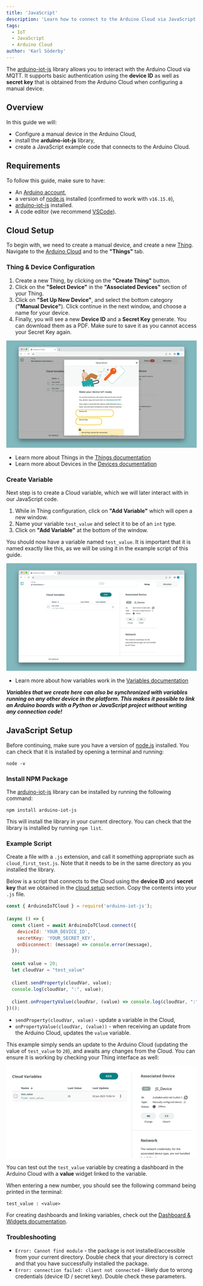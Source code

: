 ```yaml
---
title: 'JavaScript'
description: 'Learn how to connect to the Arduino Cloud via JavaScript (node.js).'
tags: 
  - IoT
  - JavaScript
  - Arduino Cloud
author: 'Karl Söderby'
---
```


The [arduino-iot-js](https://www.npmjs.com/package/arduino-iot-js) library allows you to interact with the Arduino Cloud via MQTT. It supports basic authentication using the **device ID** as well as **secret key** that is obtained from the Arduino Cloud when configuring a manual device.

## Overview

In this guide we will:
- Configure a manual device in the Arduino Cloud,
- install the **arduino-iot-js** library,
- create a JavaScript example code that connects to the Arduino Cloud. 

## Requirements

To follow this guide, make sure to have:

- An [Arduino account](https://login.arduino.cc/login),
- a version of [node.js](https://nodejs.org/en/download/current) installed (confirmed to work with `v16.15.0`),
- [arduino-iot-js](https://www.npmjs.com/package/arduino-iot-js) installed.
- A code editor (we recommend [VSCode](https://code.visualstudio.com/)).

## Cloud Setup

To begin with, we need to create a manual device, and create a new [Thing](/arduino-cloud/cloud-interface/things). Navigate to the [Arduino Cloud](https://app.arduino.cc/) and to the **"Things"** tab.

### Thing & Device Configuration

1. Create a new Thing, by clicking on the **"Create Thing"** button.
2. Click on the **"Select Device"** in the **"Associated Devices"** section of your Thing.
3. Click on **"Set Up New Device"**, and select the bottom category (**"Manual Device"**). Click continue in the next window, and choose a name for your device.
4. Finally, you will see a new **Device ID** and a **Secret Key** generate. You can download them as a PDF. Make sure to save it as you cannot access your Secret Key again.

![Device credentials.](assets/device-key.png)

- Learn more about Things in the [Things documentation](/arduino-cloud/cloud-interface/things)
- Learn more about Devices in the [Devices documentation](/arduino-cloud/hardware/devices)

### Create Variable

Next step is to create a Cloud variable, which we will later interact with in our JavaScript code.

1. While in Thing configuration, click on **"Add Variable"** which will open a new window.
2. Name your variable `test_value` and select it to be of an `int` type.
3. Click on **"Add Variable"** at the bottom of the window.

You should now have a variable named `test_value`. It is important that it is named exactly like this, as we will be using it in the example script of this guide.

![Complete Thing.](assets/thing.png)

- Learn more about how variables work in the [Variables documentation](/arduino-cloud/cloud-interface/variables)

***Variables that we create here can also be synchronized with variables running on any other device in the platform. This makes it possible to link an Arduino boards with a Python or JavaScript project without writing any connection code!*** 

## JavaScript Setup

Before continuing, make sure you have a version of [node.js](https://nodejs.org/en/download/current) installed. You can check that it is installed by opening a terminal and running:

```
node -v
```

### Install NPM Package

The [arduino-iot-js](https://www.npmjs.com/package/arduino-iot-js) library can be installed by running the following command:

```
npm install arduino-iot-js
```

This will install the library in your current directory. You can check that the library is installed by running `npm list`.

### Example Script

Create a file with a `.js` extension, and call it something appropriate such as `cloud_first_test.js`. Note that it needs to be in the same directory as you installed the library.

Below is a script that connects to the Cloud using the **device ID** and **secret key** that we obtained in the [cloud setup](#cloud-setup) section. Copy the contents into your `.js` file.

```javascript
const { ArduinoIoTCloud } = require('arduino-iot-js');

(async () => {
  const client = await ArduinoIoTCloud.connect({
    deviceId: 'YOUR_DEVICE_ID',
    secretKey: 'YOUR_SECRET_KEY',
    onDisconnect: (message) => console.error(message),
  });

  const value = 20;
  let cloudVar = "test_value"

  client.sendProperty(cloudVar, value);
  console.log(cloudVar, ":", value);

  client.onPropertyValue(cloudVar, (value) => console.log(cloudVar, ":", value));
})();
```

- `sendProperty(cloudVar, value)` - update a variable in the Cloud, 
- `onPropertyValue(cloudVar, (value))` - when receiving an update from the Arduino Cloud, updates the `value` variable.

This example simply sends an update to the Arduino Cloud (updating the value of `test_value` to `20`), and awaits any changes from the Cloud. You can ensure it is working by checking your Thing interface as well:

![Value in the Thing interface](assets/test_value.png)

You can test out the `test_value` variable by creating a dashboard in the Arduino Cloud with a **value** widget linked to the variable. 

When entering a new number, you should see the following command being printed in the terminal:

```
test_value : <value>
```

For creating dashboards and linking variables, check out the [Dashboard & Widgets documentation](/arduino-cloud/cloud-interface/dashboard-widgets).

### Troubleshooting

- `Error: Cannot find module` - the package is not installed/accessible from your current directory. Double check that your directory is correct and that you have successfully installed the package.
- `Error: connection failed: client not connected` - likely due to wrong credentials (device ID / secret key). Double check these parameters.